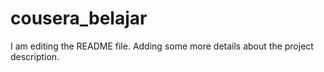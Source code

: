# cousera_belajar
I am editing the README file. Adding some more details about the project description.

